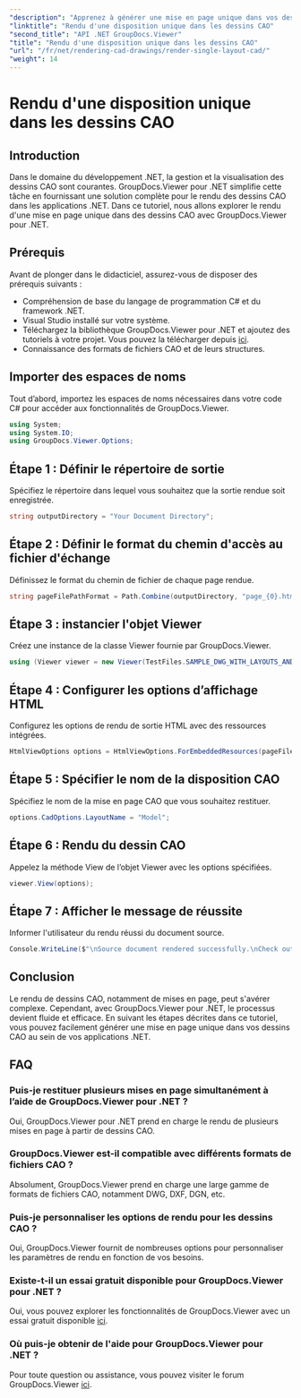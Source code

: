 ```yaml
---
"description": "Apprenez à générer une mise en page unique dans vos dessins CAO avec GroupDocs.Viewer pour .NET. Étapes simples pour une intégration transparente dans vos applications .NET."
"linktitle": "Rendu d'une disposition unique dans les dessins CAO"
"second_title": "API .NET GroupDocs.Viewer"
"title": "Rendu d'une disposition unique dans les dessins CAO"
"url": "/fr/net/rendering-cad-drawings/render-single-layout-cad/"
"weight": 14
---
```


# Rendu d'une disposition unique dans les dessins CAO

## Introduction
Dans le domaine du développement .NET, la gestion et la visualisation des dessins CAO sont courantes. GroupDocs.Viewer pour .NET simplifie cette tâche en fournissant une solution complète pour le rendu des dessins CAO dans les applications .NET. Dans ce tutoriel, nous allons explorer le rendu d'une mise en page unique dans des dessins CAO avec GroupDocs.Viewer pour .NET.
## Prérequis
Avant de plonger dans le didacticiel, assurez-vous de disposer des prérequis suivants :
- Compréhension de base du langage de programmation C# et du framework .NET.
- Visual Studio installé sur votre système.
- Téléchargez la bibliothèque GroupDocs.Viewer pour .NET et ajoutez des tutoriels à votre projet. Vous pouvez la télécharger depuis [ici](https://releases.groupdocs.com/viewer/net/).
- Connaissance des formats de fichiers CAO et de leurs structures.

## Importer des espaces de noms
Tout d’abord, importez les espaces de noms nécessaires dans votre code C# pour accéder aux fonctionnalités de GroupDocs.Viewer.

```csharp
using System;
using System.IO;
using GroupDocs.Viewer.Options;
```

## Étape 1 : Définir le répertoire de sortie
Spécifiez le répertoire dans lequel vous souhaitez que la sortie rendue soit enregistrée.
```csharp
string outputDirectory = "Your Document Directory";
```
## Étape 2 : Définir le format du chemin d'accès au fichier d'échange
Définissez le format du chemin de fichier de chaque page rendue.
```csharp
string pageFilePathFormat = Path.Combine(outputDirectory, "page_{0}.html");
```
## Étape 3 : instancier l'objet Viewer
Créez une instance de la classe Viewer fournie par GroupDocs.Viewer.
```csharp
using (Viewer viewer = new Viewer(TestFiles.SAMPLE_DWG_WITH_LAYOUTS_AND_LAYERS))
```
## Étape 4 : Configurer les options d’affichage HTML
Configurez les options de rendu de sortie HTML avec des ressources intégrées.
```csharp
HtmlViewOptions options = HtmlViewOptions.ForEmbeddedResources(pageFilePathFormat);
```
## Étape 5 : Spécifier le nom de la disposition CAO
Spécifiez le nom de la mise en page CAO que vous souhaitez restituer.
```csharp
options.CadOptions.LayoutName = "Model";
```
## Étape 6 : Rendu du dessin CAO
Appelez la méthode View de l’objet Viewer avec les options spécifiées.
```csharp
viewer.View(options);
```
## Étape 7 : Afficher le message de réussite
Informer l'utilisateur du rendu réussi du document source.
```csharp
Console.WriteLine($"\nSource document rendered successfully.\nCheck output in {outputDirectory}.");
```

## Conclusion
Le rendu de dessins CAO, notamment de mises en page, peut s'avérer complexe. Cependant, avec GroupDocs.Viewer pour .NET, le processus devient fluide et efficace. En suivant les étapes décrites dans ce tutoriel, vous pouvez facilement générer une mise en page unique dans vos dessins CAO au sein de vos applications .NET.
## FAQ
### Puis-je restituer plusieurs mises en page simultanément à l’aide de GroupDocs.Viewer pour .NET ?
Oui, GroupDocs.Viewer pour .NET prend en charge le rendu de plusieurs mises en page à partir de dessins CAO.
### GroupDocs.Viewer est-il compatible avec différents formats de fichiers CAO ?
Absolument, GroupDocs.Viewer prend en charge une large gamme de formats de fichiers CAO, notamment DWG, DXF, DGN, etc.
### Puis-je personnaliser les options de rendu pour les dessins CAO ?
Oui, GroupDocs.Viewer fournit de nombreuses options pour personnaliser les paramètres de rendu en fonction de vos besoins.
### Existe-t-il un essai gratuit disponible pour GroupDocs.Viewer pour .NET ?
Oui, vous pouvez explorer les fonctionnalités de GroupDocs.Viewer avec un essai gratuit disponible [ici](https://releases.groupdocs.com/).
### Où puis-je obtenir de l'aide pour GroupDocs.Viewer pour .NET ?
Pour toute question ou assistance, vous pouvez visiter le forum GroupDocs.Viewer [ici](https://forum.groupdocs.com/c/viewer/9).